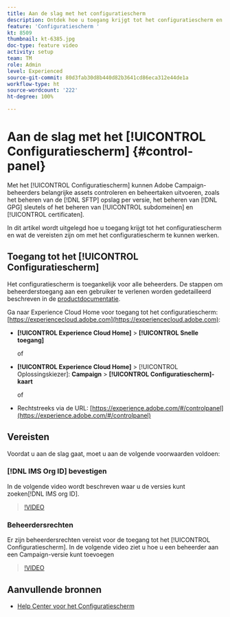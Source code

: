 ```yaml
---
title: Aan de slag met het configuratiescherm
description: Ontdek hoe u toegang krijgt tot het configuratiescherm en wat de vereisten zijn om met het configuratiescherm te kunnen werken.
feature: 'Configuratiescherm '
kt: 8509
thumbnail: kt-6385.jpg
doc-type: feature video
activity: setup
team: TM
role: Admin
level: Experienced
source-git-commit: 80d3fab30d8b440d82b3641cd86eca312e44de1a
workflow-type: ht
source-wordcount: '222'
ht-degree: 100%

---
```


# Aan de slag met het [!UICONTROL Configuratiescherm] {#control-panel}

Met het [!UICONTROL Configuratiescherm] kunnen Adobe Campaign-beheerders belangrijke assets controleren en beheertaken uitvoeren, zoals het beheren van de [!DNL SFTP] opslag per versie, het beheren van [!DNL GPG] sleutels of het beheren van [!UICONTROL subdomeinen] en [!UICONTROL certificaten].

In dit artikel wordt uitgelegd hoe u toegang krijgt tot het configuratiescherm en wat de vereisten zijn om met het configuratiescherm te kunnen werken.

## Toegang tot het [!UICONTROL Configuratiescherm]

Het configuratiescherm is toegankelijk voor alle beheerders. De stappen om beheerderstoegang aan een gebruiker te verlenen worden gedetailleerd beschreven in de [productdocumentatie](https://experienceleague.adobe.com/docs/control-panel/using/discover-control-panel/managing-permissions.html?lang=nl#discover-control-panel).

Ga naar Experience Cloud Home voor toegang tot het configuratiescherm: [https://experiencecloud.adobe.com](https://experiencecloud.adobe.com):

* **[!UICONTROL Experience Cloud Home]** > **[!UICONTROL Snelle toegang]**

   of
* **[!UICONTROL Experience Cloud Home]**  > [!UICONTROL Oplossingskiezer]: **Campaign** > **[!UICONTROL Configuratiescherm]-kaart**

   of

* Rechtstreeks via de URL: [https://experience.adobe.com/#/controlpanel](https://experience.adobe.com/#/controlpanel)

## Vereisten

Voordat u aan de slag gaat, moet u aan de volgende voorwaarden voldoen:

### [!DNL IMS Org ID] bevestigen

In de volgende video wordt beschreven waar u de versies kunt zoeken[!DNL IMS org ID].

>[!VIDEO](https://video.tv.adobe.com/v/27183?quality=12)

### Beheerdersrechten

Er zijn beheerdersrechten vereist voor de toegang tot het [!UICONTROL Configuratiescherm].
In de volgende video ziet u hoe u een beheerder aan een Campaign-versie kunt toevoegen

>[!VIDEO](https://video.tv.adobe.com/v/27147?quality=12)

## Aanvullende bronnen

* [Help Center voor het Configuratiescherm](https://experienceleague.adobe.com/docs/control-panel/using/control-panel-home.html?lang=nl)
